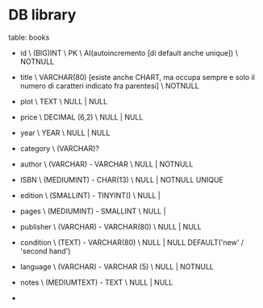 # DB library

table: books

- id \ (BIG)INT \ PK \ AI(autoincremento [di default anche unique]) \ NOTNULL 
- title \ VARCHAR(80) [esiste anche CHART, ma occupa sempre e solo il numero di caratteri indicato fra parentesi] \ NOTNULL

- plot \ TEXT \ NULL | NULL
- price \ DECIMAL (6,2) \ NULL | NULL
- year \ YEAR \ NULL | NULL

- category \ (VARCHAR)?

- author \ (VARCHAR) - VARCHAR \ NULL | NOTNULL
- ISBN \ (MEDIUMINT) - CHAR(13) \ NULL | NOTNULL UNIQUE
- edition \ (SMALLINT) - TINYINT() \ NULL | 
- pages \ (MEDIUMINT) - SMALLINT \ NULL |
- publisher \ (VARCHAR) - VARCHAR(80) \ NULL | NULL
- condition \ (TEXT) - VARCHAR(80) \ NULL | NULL DEFAULT('new' / 'second hand')
- language \ (VARCHAR) - VARCHAR (5) \ NULL | NOTNULL
- notes \ (MEDIUMTEXT) - TEXT \ NULL | NULL
- 